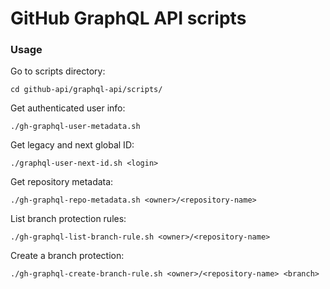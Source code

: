 # GitHub GraphQL API scripts

### Usage

Go to scripts directory:
```shell
cd github-api/graphql-api/scripts/
```

Get authenticated user info:
```shell
./gh-graphql-user-metadata.sh
```

Get legacy and next global ID:
```shell
./graphql-user-next-id.sh <login>
```

Get repository metadata:
```shell
./gh-graphql-repo-metadata.sh <owner>/<repository-name>
```

List branch protection rules:
```shell
./gh-graphql-list-branch-rule.sh <owner>/<repository-name>
```

Create a branch protection:
```shell
./gh-graphql-create-branch-rule.sh <owner>/<repository-name> <branch>
```
